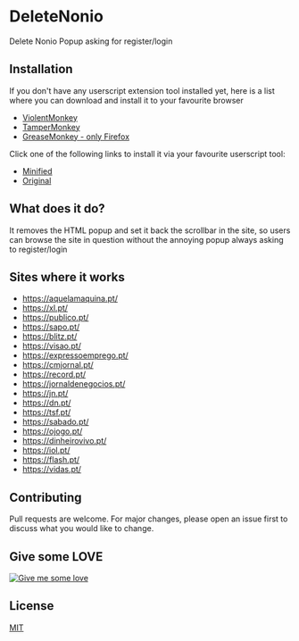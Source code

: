 # DeleteNonio

Delete Nonio Popup asking for register/login

## Installation

If you don't have any userscript extension tool installed yet, here is a list where you can download and install it to your favourite browser
- [ViolentMonkey](https://violentmonkey.github.io/get-it/)
- [TamperMonkey](https://www.tampermonkey.net/)
- [GreaseMonkey - only Firefox](https://addons.mozilla.org/en-US/firefox/addon/greasemonkey/) 

Click one of the following links to install it via your favourite userscript tool:


- [Minified](https://raw.githubusercontent.com/dippas/DeleteNonio/master/js/deletenonio.min.user.js)
- [Original](https://raw.githubusercontent.com/dippas/DeleteNonio/master/js/deletenonio.user.js)

## What does it do?

It removes the HTML popup and set it back the scrollbar in the site, so users can browse the site in question without the annoying popup always asking to register/login

## Sites where it works

- <https://aquelamaquina.pt/>
- <https://xl.pt/>
- <https://publico.pt/>
- <https://sapo.pt/>
- <https://blitz.pt/>
- <https://visao.pt/>
- <https://expressoemprego.pt/>
- <https://cmjornal.pt/>
- <https://record.pt/>
- <https://jornaldenegocios.pt/>
- <https://jn.pt/>
- <https://dn.pt/>
- <https://tsf.pt/>
- <https://sabado.pt/>
- <https://ojogo.pt/>
- <https://dinheirovivo.pt/>
- <https://iol.pt/>
- <https://flash.pt/>
- <https://vidas.pt/>


## Contributing
Pull requests are welcome. For major changes, please open an issue first to discuss what you would like to change.

## Give some LOVE

[![Give me some love](https://cdn2.iconfinder.com/data/icons/basicset/heart_64.png)](https://www.paypal.me/fserpa)

## License
[MIT](https://choosealicense.com/licenses/mit/)
